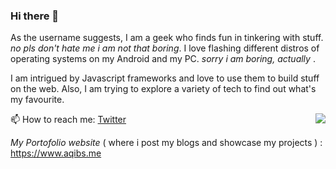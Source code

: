 ### Hi there 👋

<!--
**geeqib23/geeqib23** is a ✨ _special_ ✨ repository because its `README.md` (this file) appears on your GitHub profile.
-->

As the username suggests, I am a geek who finds fun in tinkering with stuff. *no pls don't hate me i am not that boring*.
I love flashing different distros of operating systems on my Android and my PC.  *sorry i am boring, actually* .

I am intrigued by Javascript frameworks and love to use them to build stuff on the web. Also, I am trying to explore a variety of tech to find out what's my favourite.

<img src="https://github-readme-stats.vercel.app/api/top-langs/?username=geeqib23&hide=jupyter%20notebook&layout=compact" align="right">

📫 How to reach me: [Twitter](https://twitter.com/geeqib23)

*My Portofolio website* ( where i post my blogs and showcase my projects ) : https://www.aqibs.me

